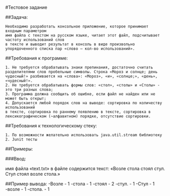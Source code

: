#Тестовое задание

##Задача:

    Необходимо разработать консольное приложение, которое принимает входным параметром
    имя файла с текстом на русском языке, читает этот файл, подсчитывает частоту использований слов
    в тексте и выводит результат в консоль в виде произвольно упорядоченного списка пар «слово – кол-во использований».
    
##Требования к программе:

    1. Не требуется обрабатывать знаки препинания, достаточно считать 
    разделителями слов пробельные символы. Строка «Мороз и солнце; день чудесный!» разбивается на «слова»: «Мороз», «и», «солнце;», «день», «чудесный!». 
    2. Не требуется обрабатывать формы слов: «стол», «столы» и «Столы» - это три разных слова;
    3. Программа должна сообщить об ошибке, если файл не найден или не может быть открыт;
    4. Допускается любой порядок слов на выводе: сортировка по количеству использований 
    в тексте, сортировка по раннему появлению в тексте, сортировка в лексикографическом (~алфавитном) порядке, отсутствие сортировки.
    
##Требования к технологическому стеку:

    1. По возможности желательно использовать java.util.stream библиотеку
    2. Junit тесты

##Примеры:

###Ввод:

имя файла «text.txt»
в файле содержится текст: «Возле стола стоял стул. Стул стоял возле стола.»

##Пример вывода:
-Возле - 1
-стола - 1
-стоял - 2
-стул. - 1
-Стул - 1
-возле - 1
-стола. - 1
